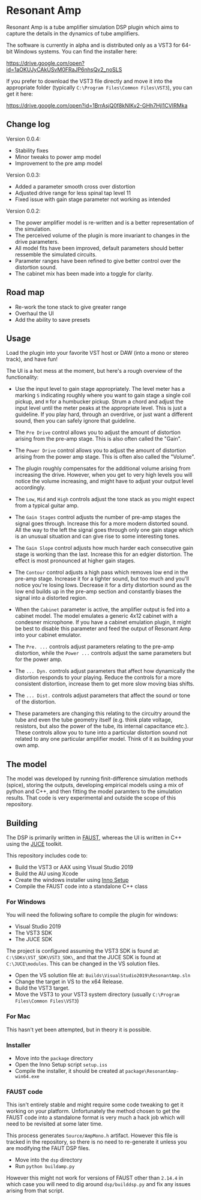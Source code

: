 # Resonant Amp

Resonant Amp is a tube amplifier simulation DSP plugin which aims to capture the details in the dynamics of tube amplifiers.

The software is currently in alpha and is distributed only as a VST3 for 64-bit Windows systems. You can find the installer here:

<https://drive.google.com/open?id=1aOKUJyCAkUSvM0FRaJP6nhsQv2_noSLS>

If you prefer to download the VST3 file directly and move it into the appropriate folder (typically `C:\Program Files\Common Files\VST3`), you can get it here:

<https://drive.google.com/open?id=1BrrAsjQ0f8kNIKv2-GHh7Hjl1CVIRMka>

## Change log

Version 0.0.4:

* Stability fixes
* Minor tweaks to power amp model
* Improvement to the pre amp model

Version 0.0.3:

* Added a parameter smooth cross over distortion
* Adjusted drive range for less spinal tap level 11
* Fixed issue with gain stage parameter not working as intended

Version 0.0.2:

* The power amplifier model is re-written and is a better representation of the simulation.
* The perceived volume of the plugin is more invariant to changes in the drive parameters.
* All model fits have been improved, default parameters should better ressemble the simulated circuits.
* Parameter ranges have been refined to give better control over the distortion sound.
* The cabinet mix has been made into a toggle for clarity.

## Road map

* Re-work the tone stack to give greater range
* Overhaul the UI
* Add the ability to save presets

## Usage

Load the plugin into your favorite VST host or DAW (into a mono or stereo track), and have fun!

The UI is a hot mess at the moment, but here's a rough overview of the functionality:

* Use the input level to gain stage appropriately. The level meter has a marking `S` indicating roughly where you want to gain stage a single coil pickup, and `H` for a humbucker pickup. Strum a chord and adjust the input level until the meter peaks at the appropriate level. This is just a guideline. If you play hard, through an overdrive, or just want a different sound, then you can safely ignore that guideline.

* The `Pre Drive` control allows you to adjust the amount of distortion arising from the pre-amp stage. This is also often called the "Gain".

* The `Power Drive` control allows you to adjust the amount of distortion arising from the power amp stage. This is often also called the "Volume".

* The plugin roughly compensates for the additional volume arising from increasing the drive. However, when you get to very high levels you will notice the volume increasing, and might have to adjust your output level accordingly.

* The `Low`, `Mid` and `High` controls adjust the tone stack as you might expect from a typical guitar amp.

* The `Gain Stages` control adjusts the number of pre-amp stages the signal goes through. Increase this for a more modern distorted sound. All the way to the left the signal goes through only one gain stage which is an unusual situation and can give rise to some interesting tones.

* The `Gain Slope` control adjusts how much harder each consecutive gain stage is working than the last. Increase this for an edgier distortion. The effect is most pronounced at higher gain stages.

* The `Contour` control adjusts a high pass which removes low end in the pre-amp stage. Increase it for a tighter sound, but too much and you'll notice you're losing lows. Decrease it for a dirty distortion sound as the low end builds up in the pre-amp section and constantly biases the signal into a distorted region.

* When the `Cabinet` parameter is active, the amplifier output is fed into a cabinet model. The model emulates a generic 4x12 cabinet with a condesner microphone. If you have a cabinet emulation plugin, it might be best to disable this parameter and feed the output of Resonant Amp into your cabinet emulator.

* The `Pre. ...` controls adjust parameters relating to the pre-amp distortion, while the `Power ...` controls adjust the same parameters but for the power amp.

* The `... Dyn.` controls adjust parameters that affect how dynamically the distortion responds to your playing. Reduce the controls for a more consistent distortion, increase them to get more slow moving bias shifts.

* The `... Dist.` controls adjust parameters that affect the sound or tone of the distortion.

* These parameters are changing this relating to the circuitry around the tube and even the tube geometry itself (e.g. think plate voltage, resistors, but also the power of the tube, its internal capacitance etc.). These controls allow you to tune into a particular distortion sound not related to any one particular amplifier model. Think of it as building your own amp.

## The model

The model was developed by running finit-difference simulation methods (spice), storing the outputs, developing empirical models using a mix of python and C++, and then fitting the model paramters to the simulation results. That code is very experimental and outside the scope of this repository.

## Building

The DSP is primarily written in [FAUST](https://faust.grame.fr/), whereas the UI is written in C++ using the [JUCE](https://www.juce.com) toolkit.

This repository includes code to:

* Build the VST3 or AAX using Visual Studio 2019
* Build the AU using Xcode
* Create the windows installer using [Inno Setup](https://jrsoftware.org/isinfo.php)
* Compile the FAUST code into a standalone C++ class

### For Windows

You will need the following softare to compile the plugin for windows:

* Visual Studio 2019
* The VST3 SDK
* The JUCE SDK

The project is configured assuming the VST3 SDK is found at: `C:\SDKs\VST_SDK\VST3_SDK\`, and that the JUCE SDK is found at `C:\JUCE\modules`. This can be changed in the VS solution files.

* Open the VS solution file at: `Builds\VisualStudio2019\ResonantAmp.sln`
* Change the target in VS to the x64 Release.
* Build the VST3 target.
* Move the VST3 to your VST3 system directory (usually `C:\Program Files\Common Files\VST3`)

### For Mac

This hasn't yet been attempted, but in theory it is possible.

### Installer

* Move into the `package` directory
* Open the Inno Setup script `setup.iss`
* Compile the installer, it should be created at `package\ResonantAmp-win64.exe`

### FAUST code

This isn't entirely stable and might require some code tweaking to get it working on your platform. Unfortunately the method chosen to get the FAUST code into a standalone format is very much a hack job which will need to be revisited at some later time.

This process generates `Source/AmpMono.h` artifact. However this file is tracked in the repository, so there is no need to re-generate it unless you are modifying the FAUT DSP files.

* Move into the `dsp` directory
* Run `python buildamp.py`

However this might not work for versions of FAUST other than `2.14.4` in which case you will need to dig around `dsp/builddsp.py` and fix any issues arising from that script.
